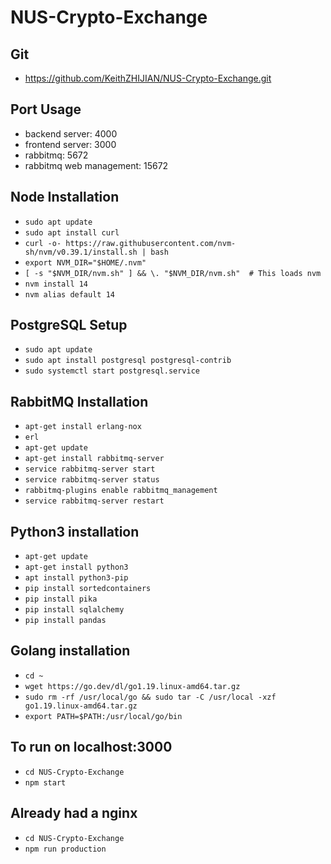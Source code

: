 # NUS-Crypto-Exchange

## Git
* https://github.com/KeithZHIJIAN/NUS-Crypto-Exchange.git

## Port Usage
* backend server: 4000
* frontend server: 3000
* rabbitmq: 5672
* rabbitmq web management: 15672

## Node Installation
 * ```sudo apt update```
 * ```sudo apt install curl```
 * ```curl -o- https://raw.githubusercontent.com/nvm-sh/nvm/v0.39.1/install.sh | bash```
 * ```export NVM_DIR="$HOME/.nvm"```
 * ```[ -s "$NVM_DIR/nvm.sh" ] && \. "$NVM_DIR/nvm.sh"  # This loads nvm```
 * ```nvm install 14```
 * ```nvm alias default 14```

 ## PostgreSQL Setup
 * ```sudo apt update```
 * ```sudo apt install postgresql postgresql-contrib```
 * ```sudo systemctl start postgresql.service```

## RabbitMQ Installation
* ```apt-get install erlang-nox```
* ```erl```
* ```apt-get update```
* ```apt-get install rabbitmq-server```
* ```service rabbitmq-server start```
* ```service rabbitmq-server status```
* ```rabbitmq-plugins enable rabbitmq_management```
* ```service rabbitmq-server restart```

## Python3 installation
* ```apt-get update```
* ```apt-get install python3```
* ```apt install python3-pip```
* ```pip install sortedcontainers```
* ```pip install pika```
* ```pip install sqlalchemy```
* ```pip install pandas```

## Golang installation
* ```cd ~```
* ```wget https://go.dev/dl/go1.19.linux-amd64.tar.gz```
* ```sudo rm -rf /usr/local/go && sudo tar -C /usr/local -xzf go1.19.linux-amd64.tar.gz```
* ```export PATH=$PATH:/usr/local/go/bin```

## To run on localhost:3000
* ```cd NUS-Crypto-Exchange```
* ```npm start```

## Already had a nginx
* ```cd NUS-Crypto-Exchange```
* ```npm run production```
